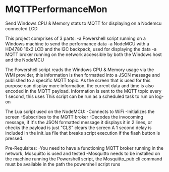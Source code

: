 # MQTTPerformanceMon
Send Windows CPU &amp; Memory stats to MQTT for displaying on a Nodemcu connected LCD

This project comprises of 3 parts:
 -a Powershell script running on a Windows machine to send the performance data
 -a NodeMCU with a HD4780 16x2 LCD and the I2C backpack, used for displaying the data
 -a MQTT broker running on the network accessible by both the Windows host and the NodeMCU

The Powershell script reads the Windows CPU &amp; Memory usage via the WMI provider, 
this information is then formatted into a JSON message and published to a specific MQTT topic.
As the screen that is used for this purpose can display more information, the current data and
time is also encoded in the MQTT payload.
Information is sent to the MQTT topic every 1 second, this uses 
This script can be run as a scheduled task to run on log-on 

The Lua script used on the NodeMCU:
-Connects to WiFi
-Initializes the screen
-Subscribes to the MQTT broker
-Decodes the invocoming message, if it's the JSON formatted message it displays it in 2 lines,
 or checks the payload is just "CLS" clears the screen
 A 1 second delay is included in the init.lua file that breaks script execution if the flash button is pressed.

Pre-Requisites:
-You need to have a functioning MQTT broker running in the network, Mosquitto is used and tested
-Mosquitto needs to be installed on the machine running the Powershell script, the Mosquitto_pub cli 
 command must be available in the path the powershell script runs 